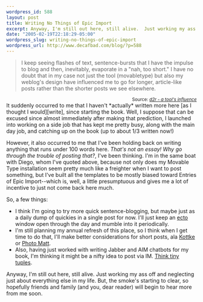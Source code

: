 ```yaml
--- 
wordpress_id: 588
layout: post
title: Writing No Things of Epic Import
excerpt: Anyway, I'm still out here, still alive.  Just working my ass off and neglecting just about everything else in my life.  But, the smoke's starting to clear, so hopefully friends and family (and you, dear reader) will begin to hear more from me soon.
date: "2005-02-19T22:18:29-05:00"
wordpress_slug: writing-no-things-of-epic-import
wordpress_url: http://www.decafbad.com/blog/?p=588
---
```

<blockquote>I keep seeing flashes of text, sentence-bursts that I have the impulse to blog and then, inevitably, evaporate in a "nah, too short." I have no doubt that in my case not just the tool (movabletype) but also my weblog's design have influenced me to go for longer, article-like posts rather than the shorter posts we see elsewhere.
</blockquote>
<div align="right"><small>Source: <cite><a href="http://www.dynamicobjects.com/d2r/archives/003112.html">d2r - a tool's influence</a></cite></small></div>
It suddenly occurred to me that I haven't *actually* written more here [as I thought I would][write], since starting the book.  Well, I suppose that can be excused since almost immediately after making that prediction, I launched into working on a side job that has kept me pretty busy, along with the main day job, and catching up on the book (up to about 1/3 written now!)

[write]: http://www.decafbad.com/blog/2005/01/07/belated_happy_new_year

However, it also occurred to me that I've been holding back on writing anything that runs under 100 words here.  *That's not an essay!  Why go through the trouble of posting that?*, I've been thinking.  I'm in the same boat with Diego, whom I've quoted above, because not only does my Movable Type installation seem pretty much like a freighter when I want to post something, but I've built all the templates to be mostly biased toward Entries of Epic Import--which is, well, a little presumptuous and gives me a lot of incentive to just not come back here much.  

So, a few things:

* I think I'm going to try more quick sentence-blogging, but maybe just as a daily dump of quickies in a single post for now.  I'll just keep an [ecto][ecto] window open through the day and mumble into it periodically.
* I'm still planning my annual refresh of this place, so I think when I get time to do that, I'll make better considerations for short posts, ala [Kottke](http://www.kottke.org/) or [Photo Matt](http://photomatt.net/2004/05/19/asides/).
* Also, having just worked with writing Jabber and AIM chatbots for my book, I'm thinking it might be a nifty idea to post via IM.  [Think tiny tuples][tuples].

Anyway, I'm still out here, still alive.  Just working my ass off and neglecting just about everything else in my life.  But, the smoke's starting to clear, so hopefully friends and family (and you, dear reader) will begin to hear more from me soon.

[ecto]: http://ecto.kung-foo.tv/
[tuples]: http://www.decafbad.com/blog/2005/01/12/the_blogosphere_as_a_tuple_space
